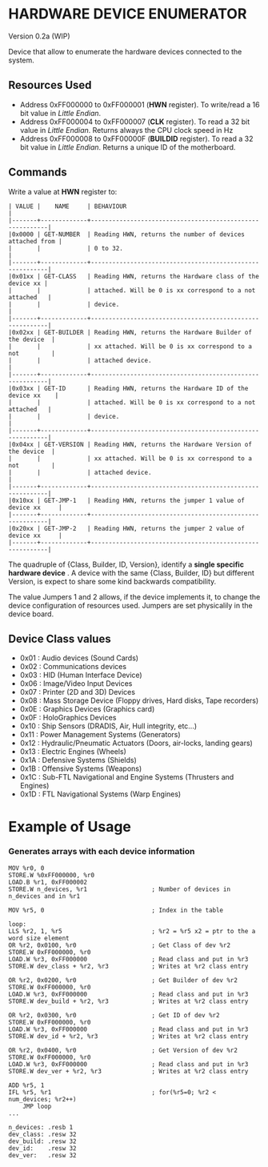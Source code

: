 HARDWARE DEVICE ENUMERATOR
==========================
Version 0.2a (WIP) 

Device that allow to enumerate the hardware devices connected to the system.

Resources Used
--------------

- Address 0xFF000000 to 0xFF000001 (**HWN** register). To write/read a 16 bit value in *Little Endian*. 
- Address 0xFF000004 to 0xFF000007 (**CLK** register). To read a 32 bit value in *Little Endian*. Returns always
	the CPU clock speed in Hz
- Address 0xFF000008 to 0xFF00000F (**BUILDID** register). To read a 32 bit value in *Little Endian*. Returns a
	unique ID of the motherboard. 

Commands
--------
Write a value at **HWN** register to:


    | VALUE |    NAME     | BEHAVIOUR                                                |  
    |-------+-------------+----------------------------------------------------------|
    |0x0000 | GET-NUMBER  | Reading HWN, returns the number of devices attached from |
    |       |             | 0 to 32.                                                 |
    |-------+-------------+----------------------------------------------------------|
    |0x01xx | GET-CLASS   | Reading HWN, returns the Hardware class of the device xx |
    |       |             | attached. Will be 0 is xx correspond to a not attached   |
    |       |             | device.                                                  |
    |-------+-------------+----------------------------------------------------------|
    |0x02xx | GET-BUILDER | Reading HWN, returns the Hardware Builder of the device  |
    |       |             | xx attached. Will be 0 is xx correspond to a not         |
    |       |             | attached device.                                         |
    |-------+-------------+----------------------------------------------------------|
    |0x03xx | GET-ID      | Reading HWN, returns the Hardware ID of the device xx    |
    |       |             | attached. Will be 0 is xx correspond to a not attached   |
    |       |             | device.                                                  |
    |-------+-------------+----------------------------------------------------------|
    |0x04xx | GET-VERSION | Reading HWN, returns the Hardware Version of the device  |
    |       |             | xx attached. Will be 0 is xx correspond to a not         |
    |       |             | attached device.                                         |
    |-------+-------------+----------------------------------------------------------|
    |0x10xx | GET-JMP-1   | Reading HWN, returns the jumper 1 value of device xx     |
    |-------+-------------+----------------------------------------------------------|
    |0x20xx | GET-JMP-2   | Reading HWN, returns the jumper 2 value of device xx     |
    |-------+-------------+----------------------------------------------------------|
           
           
The quadruple of {Class, Builder, ID, Version}, identify a **single specific hardware device**
 . A device with the same {Class, Builder, ID} but different Version, is expect to share some kind backwards compatibility. 
 
The value Jumpers 1 and 2 allows, if the device implements it, to change the device configuration of resources used.
Jumpers are set physicalily in the device board.

Device Class values
-------------------

- 0x01 : Audio devices (Sound Cards)
- 0x02 : Communications devices
- 0x03 : HID (Human Interface Device)
- 0x06 : Image/Video Input Devices
- 0x07 : Printer (2D and 3D) Devices
- 0x08 : Mass Storage Device (Floppy drives, Hard disks, Tape recorders)
- 0x0E : Graphics Devices (Graphics card)
- 0x0F : HoloGraphics Devices
- 0x10 : Ship Sensors (DRADIS, Air, Hull integrity, etc...)
- 0x11 : Power Management Systems (Generators)
- 0x12 : Hydraulic/Pneumatic Actuators (Doors, air-locks, landing gears)
- 0x13 : Electric Engines (Wheels)
- 0x1A : Defensive Systems (Shields)
- 0x1B : Offensive Systems (Weapons)
- 0x1C : Sub-FTL Navigational and Engine Systems (Thrusters and Engines)
- 0x1D : FTL Navigational Systems (Warp Engines)

Example of Usage
================

### Generates arrays with each device information

    
    MOV %r0, 0
    STORE.W %0xFF000000, %r0
    LOAD.B %r1, 0xFF000002
    STORE.W n_devices, %r1                  ; Number of devices in n_devices and in %r1
    
    MOV %r5, 0                              ; Index in the table
    
    loop:
    LLS %r2, 1, %r5                         ; %r2 = %r5 x2 = ptr to the a word size element
    OR %r2, 0x0100, %r0                     ; Get Class of dev %r2
    STORE.W 0xFF000000, %r0
    LOAD.W %r3, 0xFF000000                  ; Read class and put in %r3
    STORE.W dev_class + %r2, %r3            ; Writes at %r2 class entry

    OR %r2, 0x0200, %r0                     ; Get Builder of dev %r2
    STORE.W 0xFF000000, %r0
    LOAD.W %r3, 0xFF000000                  ; Read class and put in %r3
    STORE.W dev_build + %r2, %r3            ; Writes at %r2 class entry
    
    OR %r2, 0x0300, %r0                     ; Get ID of dev %r2
    STORE.W 0xFF000000, %r0
    LOAD.W %r3, 0xFF000000                  ; Read class and put in %r3
    STORE.W dev_id + %r2, %r3               ; Writes at %r2 class entry
    
    OR %r2, 0x0400, %r0                     ; Get Version of dev %r2
    STORE.W 0xFF000000, %r0
    LOAD.W %r3, 0xFF000000                  ; Read class and put in %r3
    STORE.W dev_ver + %r2, %r3              ; Writes at %r2 class entry
            
    ADD %r5, 1 
    IFL %r5, %r1                            ; for(%r5=0; %r2 < num_devices; %r2++)
        JMP loop
    ...

    n_devices: .resb 1
    dev_class: .resw 32
    dev_build: .resw 32 
    dev_id:    .resw 32
    dev_ver:   .resw 32

